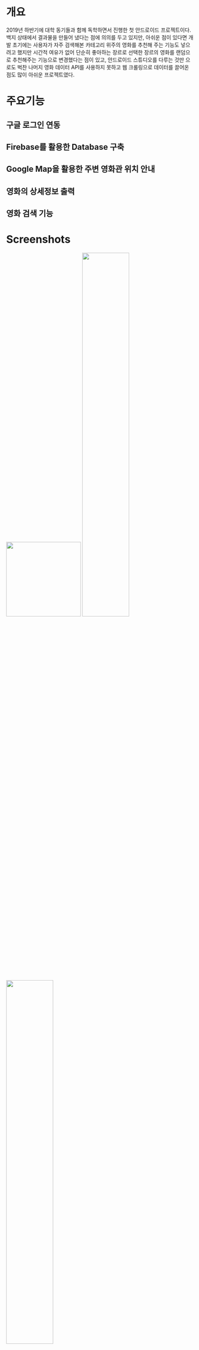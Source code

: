 
# 개요

2019년 하반기에 대학 동기들과 함께 독학하면서 진행한 첫 안드로이드 프로젝트이다. 백지 상태에서 결과물을 만들어 냈다는 점에 의의를 두고 있지만, 아쉬운 점이 있다면 개발 초기에는 사용자가 자주 검색해본 카테고리 위주의 영화를 추천해 주는 기능도 넣으려고 했지만 시간적 여유가 없어 단순히 좋아하는 장르로 선택한 장르의 영화를 랜덤으로 추천해주는 기능으로 변경했다는 점이 있고, 안드로이드 스튜디오를 다루는 것만 으로도 벅찬 나머지 영화 데이터 API를 사용하지 못하고 웹 크롤링으로 데이터를 끌어온 점도 많이 아쉬운 프로젝트였다.

# 주요기능

## 구글 로그인 연동

## Firebase를 활용한 Database 구축

## Google Map을 활용한 주변 영화관 위치 안내

## 영화의 상세정보 출력

## 영화 검색 기능

# Screenshots
<div>
<img width="200" src="https://user-images.githubusercontent.com/69743476/92450589-960e7480-f1f6-11ea-9d98-2dd76525c45a.jpg >
<img width="200" src="https://user-images.githubusercontent.com/69743476/92450633-a58dbd80-f1f6-11ea-944d-8cf06e2f6a19.jpg >
<img width="200" src="https://user-images.githubusercontent.com/69743476/92450655-a9b9db00-f1f6-11ea-805c-25562d4e8d75.jpg >
</div>
<img src="https://user-images.githubusercontent.com/69743476/92450658-aaeb0800-f1f6-11ea-9528-92f6ec5d06e0.jpg "height=50%" "width="50%"></img src>
<img src="https://user-images.githubusercontent.com/69743476/92450660-ab839e80-f1f6-11ea-97f5-15cd6ad7aa09.jpg "height=50%" "width="50%"></img src>
<img src="https://user-images.githubusercontent.com/69743476/92450719-bb02e780-f1f6-11ea-856f-8cdb7ad761ef.jpg "height=50%" "width="50%"></img src>
<img src="https://user-images.githubusercontent.com/69743476/92450663-ab839e80-f1f6-11ea-8a65-29806f7104bb.jpg "height=50%" "width="50%"></img src>
<img src="https://user-images.githubusercontent.com/69743476/92450741-c1915f00-f1f6-11ea-9bb5-d1a006533c65.jpg "height=50%"  "width="50%"></img src>
<img src="https://user-images.githubusercontent.com/69743476/92450647-a7f01780-f1f6-11ea-8890-fedced95018e.jpg "height=50%" "width="50%"></img src>
